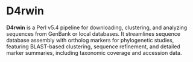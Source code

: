 # D4rwin
**D4rwin** is a Perl v5.4 pipeline for downloading, clustering, and analyzing sequences from GenBank or local databases. It streamlines sequence database assembly with ortholog markers for phylogenetic studies, featuring BLAST-based clustering, sequence refinement, and detailed marker summaries, including taxonomic coverage and accession data.
